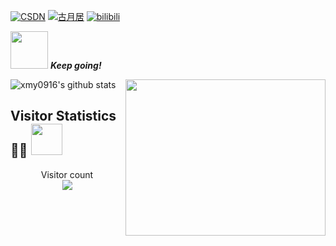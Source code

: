 [![CSDN](https://img.shields.io/badge/CSDN-查看-red)](https://blog.csdn.net/qq_37668436)
[![古月居](https://img.shields.io/badge/古月居-查看-pink)](https://www.guyuehome.com/author/6094a223c2403)
[![bilibili](https://img.shields.io/badge/bilibili-查看-pink)](https://space.bilibili.com/59959565)


<img src="https://media.giphy.com/media/LnQjpWaON8nhr21vNW/giphy.gif" width="60"> <em><b>Keep going!</b></em>


<img align='right' src="https://github.com/abhisheknaiidu/abhisheknaiidu/blob/master/code.gif?raw=true" width="320" height="250">

![xmy0916's github stats](https://github-readme-stats.vercel.app/api?username=xmy0916&show_icons=true&theme=vue&count_private=true)


## Visitor Statistics 👨‍💻 <img src="https://media.giphy.com/media/mGcNjsfWAjY5AEZNw6/giphy.gif" width="50">

<p align="center"> 
  Visitor count<br>
  <img src="https://profile-counter.glitch.me/xmy0916/count.svg" />
</p>